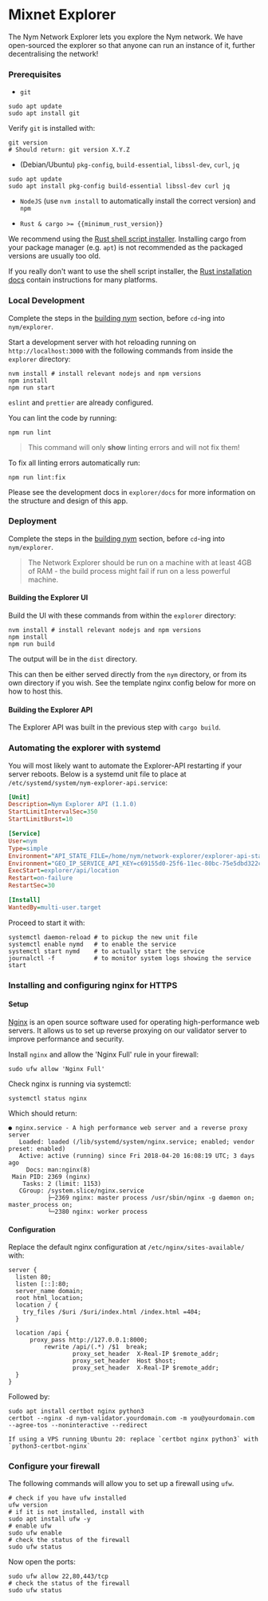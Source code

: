 # Mixnet Explorer

The Nym Network Explorer lets you explore the Nym network. We have open-sourced the explorer so that anyone can run an instance of it, further decentralising the network! 

### Prerequisites
- `git`

```
sudo apt update
sudo apt install git
```

Verify `git` is installed with:

```
git version
# Should return: git version X.Y.Z
```

- (Debian/Ubuntu) `pkg-config`, `build-essential`, `libssl-dev`, `curl`, `jq`

```
sudo apt update
sudo apt install pkg-config build-essential libssl-dev curl jq
```

- `NodeJS` (use `nvm install` to automatically install the correct version) and `npm`

- `Rust & cargo >= {{minimum_rust_version}}`

We recommend using the [Rust shell script installer](https://www.rust-lang.org/tools/install). Installing cargo from your package manager (e.g. `apt`) is not recommended as the packaged versions are usually too old.

If you really don't want to use the shell script installer, the [Rust installation docs](https://forge.rust-lang.org/infra/other-installation-methods.html) contain instructions for many platforms.


### Local Development
Complete the steps in the [building nym]() section, before `cd`-ing into `nym/explorer`. 

Start a development server with hot reloading running on `http://localhost:3000` with the following commands from inside the `explorer` directory:

```
nvm install # install relevant nodejs and npm versions 
npm install
npm run start
```

`eslint` and `prettier` are already configured.

You can lint the code by running:

```
npm run lint
```

> This command will only **show** linting errors and will not fix them!
 
To fix all linting errors automatically run:

```
npm run lint:fix
```

Please see the development docs in `explorer/docs` for more information on the structure and design of this app.

### Deployment
Complete the steps in the [building nym]() section, before `cd`-ing into `nym/explorer`. 

> The Network Explorer should be run on a machine with at least 4GB of RAM - the build process might fail if run on a less powerful machine. 

#### Building the Explorer UI 
Build the UI with these commands from within the `explorer` directory:

```
nvm install # install relevant nodejs and npm versions 
npm install
npm run build
```

The output will be in the `dist` directory. 

This can then be either served directly from the `nym` directory, or from its own directory if you wish. See the template nginx config below for more on how to host this. 

#### Building the Explorer API
The Explorer API was built in the previous step with `cargo build`. 

### Automating the explorer with systemd
You will most likely want to automate the Explorer-API restarting if your server reboots. Below is a systemd unit file to place at `/etc/systemd/system/nym-explorer-api.service`:

```ini
[Unit]
Description=Nym Explorer API (1.1.0)
StartLimitIntervalSec=350
StartLimitBurst=10

[Service]
User=nym
Type=simple
Environment="API_STATE_FILE=/home/nym/network-explorer/explorer-api-state.json"
Environment="GEO_IP_SERVICE_API_KEY=c69155d0-25f6-11ec-80bc-75e5dbd322c3"
ExecStart=explorer/api/location
Restart=on-failure
RestartSec=30

[Install]
WantedBy=multi-user.target
```

Proceed to start it with:

```
systemctl daemon-reload # to pickup the new unit file
systemctl enable nymd   # to enable the service
systemctl start nymd    # to actually start the service
journalctl -f           # to monitor system logs showing the service start
```

### Installing and configuring nginx for HTTPS
#### Setup
[Nginx](https://www.nginx.com/resources/glossary/nginx/#:~:text=NGINX%20is%20open%20source%20software,%2C%20media%20streaming%2C%20and%20more.&text=In%20addition%20to%20its%20HTTP,%2C%20TCP%2C%20and%20UDP%20servers.) is an open source software used for operating high-performance web servers. It allows us to set up reverse proxying on our validator server to improve performance and security.

Install `nginx` and allow the 'Nginx Full' rule in your firewall:

```
sudo ufw allow 'Nginx Full'
```

Check nginx is running via systemctl:

```
systemctl status nginx
```

Which should return:

```
● nginx.service - A high performance web server and a reverse proxy server
   Loaded: loaded (/lib/systemd/system/nginx.service; enabled; vendor preset: enabled)
   Active: active (running) since Fri 2018-04-20 16:08:19 UTC; 3 days ago
     Docs: man:nginx(8)
 Main PID: 2369 (nginx)
    Tasks: 2 (limit: 1153)
   CGroup: /system.slice/nginx.service
           ├─2369 nginx: master process /usr/sbin/nginx -g daemon on; master_process on;
           └─2380 nginx: worker process
```

#### Configuration
Replace the default nginx configuration at `/etc/nginx/sites-available/` with: 

```
server {
  listen 80;
  listen [::]:80;
  server_name domain;
  root html_location;
  location / {
    try_files /$uri /$uri/index.html /index.html =404;
  }

  location /api {
      proxy_pass http://127.0.0.1:8000;
		  rewrite /api/(.*) /$1  break;
                  proxy_set_header  X-Real-IP $remote_addr;
                  proxy_set_header  Host $host;
                  proxy_set_header  X-Real-IP $remote_addr;
  }
}
```

Followed by:

```
sudo apt install certbot nginx python3
certbot --nginx -d nym-validator.yourdomain.com -m you@yourdomain.com --agree-tos --noninteractive --redirect
```

```admonish caution
If using a VPS running Ubuntu 20: replace `certbot nginx python3` with `python3-certbot-nginx`
```

### Configure your firewall
The following commands will allow you to set up a firewall using `ufw`.

```
# check if you have ufw installed
ufw version
# if it is not installed, install with
sudo apt install ufw -y
# enable ufw
sudo ufw enable
# check the status of the firewall
sudo ufw status
```

Now open the ports: 

```
sudo ufw allow 22,80,443/tcp
# check the status of the firewall
sudo ufw status
```